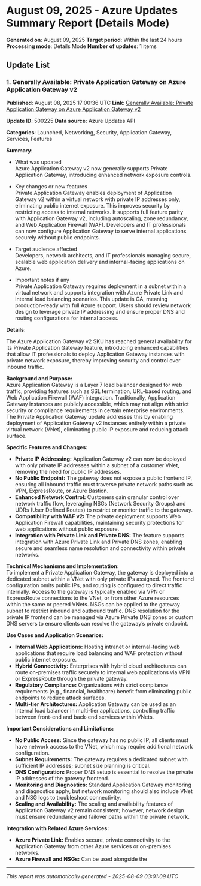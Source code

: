 # August 09, 2025 - Azure Updates Summary Report (Details Mode)

**Generated on**: August 09, 2025
**Target period**: Within the last 24 hours
**Processing mode**: Details Mode
**Number of updates**: 1 items

## Update List

### 1. Generally Available: Private Application Gateway on Azure Application Gateway v2

**Published**: August 08, 2025 17:00:36 UTC
**Link**: [Generally Available: Private Application Gateway on Azure Application Gateway v2](https://azure.microsoft.com/updates?id=500225)

**Update ID**: 500225
**Data source**: Azure Updates API

**Categories**: Launched, Networking, Security, Application Gateway, Services, Features

**Summary**:

- What was updated  
Azure Application Gateway v2 now generally supports Private Application Gateway, introducing enhanced network exposure controls.

- Key changes or new features  
Private Application Gateway enables deployment of Application Gateway v2 within a virtual network with private IP addresses only, eliminating public internet exposure. This improves security by restricting access to internal networks. It supports full feature parity with Application Gateway v2, including autoscaling, zone redundancy, and Web Application Firewall (WAF). Developers and IT professionals can now configure Application Gateway to serve internal applications securely without public endpoints.

- Target audience affected  
Developers, network architects, and IT professionals managing secure, scalable web application delivery and internal-facing applications on Azure.

- Important notes if any  
Private Application Gateway requires deployment in a subnet within a virtual network and supports integration with Azure Private Link and internal load balancing scenarios. This update is GA, meaning production-ready with full Azure support. Users should review network design to leverage private IP addressing and ensure proper DNS and routing configurations for internal access.

**Details**:

The Azure Application Gateway v2 SKU has reached general availability for its Private Application Gateway feature, introducing enhanced capabilities that allow IT professionals to deploy Application Gateway instances with private network exposure, thereby improving security and control over inbound traffic.

**Background and Purpose:**  
Azure Application Gateway is a Layer 7 load balancer designed for web traffic, providing features such as SSL termination, URL-based routing, and Web Application Firewall (WAF) integration. Traditionally, Application Gateway instances are publicly accessible, which may not align with strict security or compliance requirements in certain enterprise environments. The Private Application Gateway update addresses this by enabling deployment of Application Gateway v2 instances entirely within a private virtual network (VNet), eliminating public IP exposure and reducing attack surface.

**Specific Features and Changes:**  
- **Private IP Addressing:** Application Gateway v2 can now be deployed with only private IP addresses within a subnet of a customer VNet, removing the need for public IP addresses.  
- **No Public Endpoint:** The gateway does not expose a public frontend IP, ensuring all inbound traffic must traverse private network paths such as VPN, ExpressRoute, or Azure Bastion.  
- **Enhanced Network Control:** Customers gain granular control over network traffic flow, leveraging NSGs (Network Security Groups) and UDRs (User Defined Routes) to restrict or monitor traffic to the gateway.  
- **Compatibility with WAF v2:** The private deployment supports Web Application Firewall capabilities, maintaining security protections for web applications without public exposure.  
- **Integration with Private Link and Private DNS:** The feature supports integration with Azure Private Link and Private DNS zones, enabling secure and seamless name resolution and connectivity within private networks.

**Technical Mechanisms and Implementation:**  
To implement a Private Application Gateway, the gateway is deployed into a dedicated subnet within a VNet with only private IPs assigned. The frontend configuration omits public IPs, and routing is configured to direct traffic internally. Access to the gateway is typically enabled via VPN or ExpressRoute connections to the VNet, or from other Azure resources within the same or peered VNets. NSGs can be applied to the gateway subnet to restrict inbound and outbound traffic. DNS resolution for the private IP frontend can be managed via Azure Private DNS zones or custom DNS servers to ensure clients can resolve the gateway’s private endpoint.

**Use Cases and Application Scenarios:**  
- **Internal Web Applications:** Hosting intranet or internal-facing web applications that require load balancing and WAF protection without public internet exposure.  
- **Hybrid Connectivity:** Enterprises with hybrid cloud architectures can route on-premises traffic securely to internal web applications via VPN or ExpressRoute through the private gateway.  
- **Regulatory Compliance:** Organizations with strict compliance requirements (e.g., financial, healthcare) benefit from eliminating public endpoints to reduce attack surfaces.  
- **Multi-tier Architectures:** Application Gateway can be used as an internal load balancer in multi-tier applications, controlling traffic between front-end and back-end services within VNets.

**Important Considerations and Limitations:**  
- **No Public Access:** Since the gateway has no public IP, all clients must have network access to the VNet, which may require additional network configuration.  
- **Subnet Requirements:** The gateway requires a dedicated subnet with sufficient IP addresses; subnet size planning is critical.  
- **DNS Configuration:** Proper DNS setup is essential to resolve the private IP addresses of the gateway frontend.  
- **Monitoring and Diagnostics:** Standard Application Gateway monitoring and diagnostics apply, but network monitoring should also include VNet and NSG logs to troubleshoot connectivity.  
- **Scaling and Availability:** The scaling and availability features of Application Gateway v2 remain consistent; however, network design must ensure redundancy and failover paths within the private network.

**Integration with Related Azure Services:**  
- **Azure Private Link:** Enables secure, private connectivity to the Application Gateway from other Azure services or on-premises networks.  
- **Azure Firewall and NSGs:** Can be used alongside the

---


*This report was automatically generated - 2025-08-09 03:01:09 UTC*